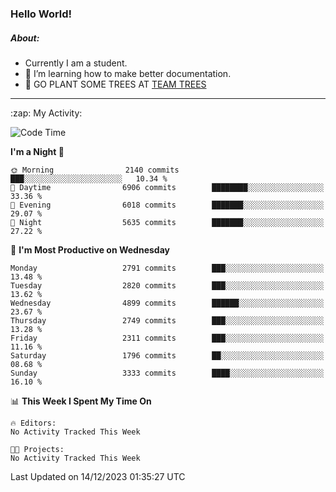 ### Hello World!

##### About:
- Currently I am a student.
- 🌱 I’m learning how to make better documentation.
- 🌱 GO PLANT SOME TREES AT [TEAM TREES](https://teamtrees.org/)

---
  <summary>:zap: My Activity:</summary>
  
<!--START_SECTION:waka-->
![Code Time](http://img.shields.io/badge/Code%20Time-1%2C267%20hrs%2047%20mins-blue)

**I'm a Night 🦉** 

```text
🌞 Morning                2140 commits        ███░░░░░░░░░░░░░░░░░░░░░░   10.34 % 
🌆 Daytime                6906 commits        ████████░░░░░░░░░░░░░░░░░   33.36 % 
🌃 Evening                6018 commits        ███████░░░░░░░░░░░░░░░░░░   29.07 % 
🌙 Night                  5635 commits        ███████░░░░░░░░░░░░░░░░░░   27.22 % 
```
📅 **I'm Most Productive on Wednesday** 

```text
Monday                   2791 commits        ███░░░░░░░░░░░░░░░░░░░░░░   13.48 % 
Tuesday                  2820 commits        ███░░░░░░░░░░░░░░░░░░░░░░   13.62 % 
Wednesday                4899 commits        ██████░░░░░░░░░░░░░░░░░░░   23.67 % 
Thursday                 2749 commits        ███░░░░░░░░░░░░░░░░░░░░░░   13.28 % 
Friday                   2311 commits        ███░░░░░░░░░░░░░░░░░░░░░░   11.16 % 
Saturday                 1796 commits        ██░░░░░░░░░░░░░░░░░░░░░░░   08.68 % 
Sunday                   3333 commits        ████░░░░░░░░░░░░░░░░░░░░░   16.10 % 
```


📊 **This Week I Spent My Time On** 

```text
🔥 Editors: 
No Activity Tracked This Week

🐱‍💻 Projects: 
No Activity Tracked This Week
```


 Last Updated on 14/12/2023 01:35:27 UTC
<!--END_SECTION:waka-->

